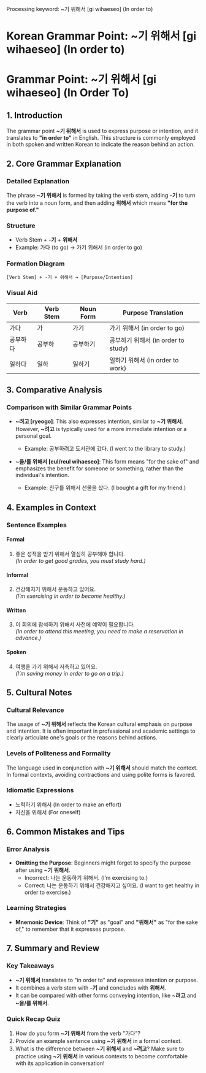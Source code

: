 Processing keyword: ~기 위해서 [gi wihaeseo] (In order to)
# Korean Grammar Point: ~기 위해서 [gi wihaeseo] (In order to)
# Grammar Point: ~기 위해서 [gi wihaeseo] (In Order To)
## 1. Introduction
The grammar point **~기 위해서** is used to express purpose or intention, and it translates to **"in order to"** in English. This structure is commonly employed in both spoken and written Korean to indicate the reason behind an action.
## 2. Core Grammar Explanation
### Detailed Explanation
The phrase **~기 위해서** is formed by taking the verb stem, adding **-기** to turn the verb into a noun form, and then adding **위해서** which means **"for the purpose of."** 
### Structure
- Verb Stem + **-기** + **위해서** 
- Example: 가다 (to go) → 가기 위해서 (in order to go)
### Formation Diagram
```
[Verb Stem] + -기 + 위해서 → [Purpose/Intention]
```
### Visual Aid
| Verb | Verb Stem    | Noun Form      | Purpose Translation     |
|------|--------------|----------------|--------------------------|
| 가다 | 가           | 가기           | 가기 위해서 (in order to go) |
| 공부하다 | 공부하     | 공부하기       | 공부하기 위해서 (in order to study)|
| 일하다 | 일하         | 일하기         | 일하기 위해서 (in order to work) |
## 3. Comparative Analysis
### Comparison with Similar Grammar Points
- **~려고 [ryeogo]**: This also expresses intention, similar to **~기 위해서**. However, **~려고** is typically used for a more immediate intention or a personal goal.
  - Example: 공부하려고 도서관에 갔다. (I went to the library to study.)
  
- **~을/를 위해서 [eul/reul wihaeseo]**: This form means "for the sake of" and emphasizes the benefit for someone or something, rather than the individual's intention.
  - Example: 친구를 위해서 선물을 샀다. (I bought a gift for my friend.)
## 4. Examples in Context
### Sentence Examples
#### Formal
1. 좋은 성적을 받기 위해서 열심히 공부해야 합니다.  
   *(In order to get good grades, you must study hard.)*
#### Informal
2. 건강해지기 위해서 운동하고 있어요.  
   *(I’m exercising in order to become healthy.)*
#### Written
3. 이 회의에 참석하기 위해서 사전에 예약이 필요합니다.  
   *(In order to attend this meeting, you need to make a reservation in advance.)*
#### Spoken
4. 여행을 가기 위해서 저축하고 있어요.  
   *(I’m saving money in order to go on a trip.)*
## 5. Cultural Notes
### Cultural Relevance
The usage of **~기 위해서** reflects the Korean cultural emphasis on purpose and intention. It is often important in professional and academic settings to clearly articulate one's goals or the reasons behind actions.
### Levels of Politeness and Formality
The language used in conjunction with **~기 위해서** should match the context. In formal contexts, avoiding contractions and using polite forms is favored. 
### Idiomatic Expressions
- 노력하기 위해서 (In order to make an effort)
- 자신을 위해서 (For oneself)
## 6. Common Mistakes and Tips
### Error Analysis
- **Omitting the Purpose**: Beginners might forget to specify the purpose after using **~기 위해서**.
  - Incorrect: 나는 운동하기 위해서. (I’m exercising to.)
  - Correct: 나는 운동하기 위해서 건강해지고 싶어요. (I want to get healthy in order to exercise.)
### Learning Strategies
- **Mnemonic Device**: Think of **"기"** as "goal" and **"위해서"** as "for the sake of," to remember that it expresses purpose.
## 7. Summary and Review
### Key Takeaways
- **~기 위해서** translates to "in order to" and expresses intention or purpose.
- It combines a verb stem with **-기** and concludes with **위해서**.
- It can be compared with other forms conveying intention, like **~려고** and **~을/를 위해서**.
### Quick Recap Quiz
1. How do you form **~기 위해서** from the verb "가다"?
2. Provide an example sentence using **~기 위해서** in a formal context.
3. What is the difference between **~기 위해서** and **~려고**?
Make sure to practice using **~기 위해서** in various contexts to become comfortable with its application in conversation!
